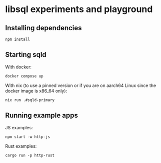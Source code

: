 # libsql experiments and playground

## Installing dependencies

```
npm install
```

## Starting sqld

With docker:

```
docker compose up
```

With nix (to use a pinned version or if you are on aarch64 Linux since the docker image is x86\_64 only):

```
nix run .#sqld-primary
```

## Running example apps

JS examples:

```
npm start -w http-js
```

Rust examples:

```
cargo run -p http-rust
```

